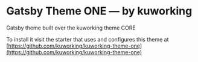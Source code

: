 # Gatsby Theme ONE — by kuworking

Gatsby theme built over the kuworking theme CORE

To install it visit the starter that uses and configures this theme at [https://github.com/kuworking/kuworking-theme-one](https://github.com/kuworking/kuworking-theme-one)
